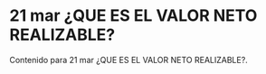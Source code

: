 # 21 mar  ¿QUE ES EL VALOR NETO REALIZABLE?

Contenido para 21 mar  ¿QUE ES EL VALOR NETO REALIZABLE?.
